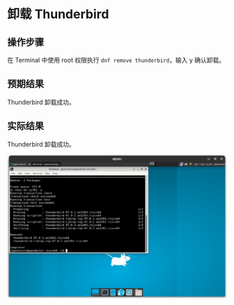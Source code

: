 # 卸载 Thunderbird

## 操作步骤

在 Terminal 中使用 root 权限执行 ```dnf remove thunderbird```，输入 y 确认卸载。

## 预期结果

Thunderbird 卸载成功。

## 实际结果

Thunderbird 卸载成功。

![Thunderbird卸载成功](./img/thunderbird-remove.png)
